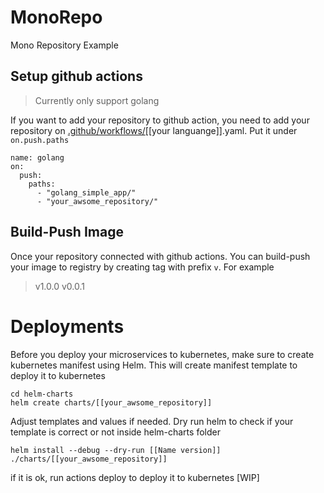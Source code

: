 # MonoRepo
Mono Repository Example

## Setup github actions
> Currently only support golang

If you want to add your repository to github action, you need to add your repository on [.github/workflows/](.github/workflows)[[your languange]].yaml. Put it under `on.push.paths`
```
name: golang
on:
  push:
    paths:
      - "golang_simple_app/"
      - "your_awsome_repository/"
```

## Build-Push Image

Once your repository connected with github actions. You can build-push your image to registry by creating tag with prefix `v`. For example
> v1.0.0
v0.0.1

# Deployments

Before you deploy your microservices to kubernetes, make sure to create kubernetes manifest using Helm. This will create manifest template to deploy it to kubernetes
```
cd helm-charts
helm create charts/[[your_awsome_repository]]
```
Adjust templates and values if needed. Dry run helm to check if your template is correct or not inside helm-charts folder
```
helm install --debug --dry-run [[Name version]] ./charts/[[your_awsome_repository]]
```
if it is ok, run actions deploy to deploy it to kubernetes [WIP]
